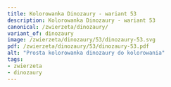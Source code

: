 ```yaml
---
title: Kolorowanka Dinozaury - wariant 53
description: Kolorowanka Dinozaury - wariant 53
canonical: /zwierzeta/dinozaury/
variant_of: dinozaury
image: /zwierzeta/dinozaury/53/dinozaury-53.svg
pdf: /zwierzeta/dinozaury/53/dinozaury-53.pdf
alt: "Prosta kolorowanka dinozaury do kolorowania"
tags:
- zwierzeta
- dinozaury
---
```

